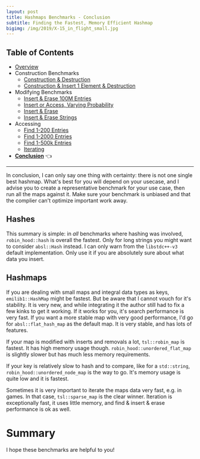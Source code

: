 ```yaml
---
layout: post
title: Hashmaps Benchmarks - Conclusion
subtitle: Finding the Fastest, Memory Efficient Hashmap
bigimg: /img/2019/X-15_in_flight_small.jpg
---
```


## Table of Contents

* [Overview](/2019/04/01/hashmap-benchmarks-01-overview/)
* Construction Benchmarks
   * [Construction & Destruction](/2019/04/01/hashmap-benchmarks-02-01-result-CtorDtorEmptyMap/)
   * [Construction & Insert 1 Element & Destruction](/2019/04/01/hashmap-benchmarks-02-02-result-CtorDtorSingleEntryMap/)
* Modifying Benchmarks
   * [Insert & Erase 100M Entries](/2019/04/01/hashmap-benchmarks-03-01-result-InsertHugeInt/)
   * [Insert or Access, Varying Probability](/2019/04/01/hashmap-benchmarks-03-02-result-RandomDistinct2/)
   * [Insert & Erase](/2019/04/01/hashmap-benchmarks-03-03-result-RandomInsertErase/)
   * [Insert & Erase Strings](/2019/04/01/hashmap-benchmarks-03-04-result-RandomInsertEraseStrings/)
* Accessing
   * [Find 1-200 Entries](/2019/04/01/hashmap-benchmarks-04-01-result-RandomFind_200/)
   * [Find 1-2000 Entries](/2019/04/01/hashmap-benchmarks-04-02-result-RandomFind_2000/)
   * [Find 1-500k Entries](/2019/04/01/hashmap-benchmarks-04-03-result-RandomFind_500000/)
   * [Iterating](/2019/04/01/hashmap-benchmarks-04-04-result-IterateIntegers/)
* **[Conclusion](/2019/04/01/hashmap-benchmarks-05-conclusion/)** 👈


----

In conclusion, I can only say one thing with certainty: there is not one single best hashmap. What's best for you will depend on your usecase, and I advise you to create a representative benchmark for your use case, then run all the maps against it. Make sure your benchmark is unbiased and that the complier can't optimize important work away.

## Hashes

This summary is simple: in *all* benchmarks where hashing was involved, `robin_hood::hash` is overall the fastest. Only for long strings you might want to consider `absl::Hash` instead. I can only warn from the `libstdc++-v3` default implementation. Only use it if you are absolutely sure about what data you insert.

## Hashmaps

If you are dealing with small maps and integral data types as keys, `emilib1::HashMap` might be fastest. But be aware that I cannot vouch for it's stability. It is very new, and while integrating it the author still had to fix a few kinks to get it working. If it works for you, it's search performance is very fast. If you want a more stable map with very good performance, I'd go for `absl::flat_hash_map` as the default map. It is very stable, and has lots of features.

If your map is modified with inserts and removals a lot, `tsl::robin_map` is fastest. It has high memory usage though. `robin_hood::unordered_flat_map` is slightly slower but has much less memory requirements.

If your key is relatively slow to hash and to compare, like for a `std::string`, `robin_hood::unordered_node_map` is the way to go. It's memory usage is quite low and it is fastest.

Sometimes it is very important to iterate the maps data very fast, e.g. in games. In that case, `tsl::sparse_map` is the clear winner. Iteration is exceptionally fast, it uses little memory, and find & insert & erase performance is ok as well.

# Summary

I hope these benchmarks are helpful to you!

